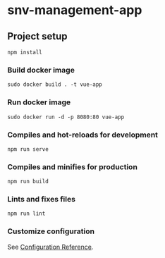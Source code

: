# snv-management-app



## Project setup
```
npm install
```

### Build docker image
```
sudo docker build . -t vue-app
```

### Run docker image
```
sudo docker run -d -p 8080:80 vue-app
```

### Compiles and hot-reloads for development
```
npm run serve
```

### Compiles and minifies for production
```
npm run build
```

### Lints and fixes files
```
npm run lint
```

### Customize configuration
See [Configuration Reference](https://cli.vuejs.org/config/).
